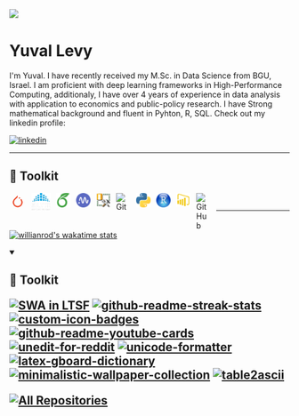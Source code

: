 <img src="https://media.giphy.com/media/v1.Y2lkPTc5MGI3NjExN2UwOGp3cDVrb3U4OWNrNXoxbm5sYXg1cjdsNG9saDhhZnl5YWRlbSZlcD12MV9pbnRlcm5hbF9naWZfYnlfaWQmY3Q9Zw/3ornk57KwDXf81rjWM/giphy.gif" width="256" />

# Yuval Levy
I'm Yuval. I have recently received my M.Sc. in Data Science from BGU, Israel. I am proficient with deep learning frameworks in High-Performance Computing, additionaly, I have over 4 years of experience in data analysis with application to economics and public-policy research.
I have Strong mathematical background and fluent in Pyhton, R, SQL. Check out my linkedin profile: 

[<img src='https://cdn.jsdelivr.net/npm/simple-icons@3.0.1/icons/linkedin.svg' alt='linkedin' height='40'>](https://www.linkedin.com/in/yuval-levy-b6a276114/) 

---
## 🧰 Toolkit

<img align="left" alt="Pytorch" width="30px" src="https://github.com/Y-Levy/Y-Levy/blob/main/clipart4769276.png" style="padding-right:10px;" />
<img align="left" alt="SLURM" width="34px" src="https://github.com/Y-Levy/Y-Levy/blob/main/images-removebg-preview.png" style="padding-right:10px;" />
<img align="left" alt="Overleaf" width="26px" src="https://github.com/Y-Levy/Y-Levy/blob/main/overleaf-seeklogo.svg" style="padding-right:10px;" />
<img align="left" alt="neptune" width="26px" src="https://github.com/Y-Levy/Y-Levy/blob/main/2a702a8e2fb85465745d3097c4f5ad26.png" style="padding-right:10px;" />
<img align="left" alt="SQL" width="26px" src="https://github.com/Y-Levy/Y-Levy/blob/main/sql.png" style="padding-right:10px;" />
<img align="left" alt="Git" width="26px" src="https://cdn.jsdelivr.net/gh/devicons/devicon/icons/git/git-original.svg" style="padding-right:10px;" />
<img align="left" alt="Python" width="26px" src="https://github.com/Y-Levy/Y-Levy/blob/main/python.png" style="padding-right:10px;" />
<img align="left" alt="R" width="26px" src="https://github.com/Y-Levy/Y-Levy/blob/main/rstudio.png" style="padding-right:10px;" />
<img align="left" alt="PowerBI" width="26px" src="https://github.com/Y-Levy/Y-Levy/blob/main/klipartz.com.png" style="padding-right:10px;" />
<img align="left" alt="GitHub" width="26px" src="https://user-images.githubusercontent.com/3369400/139447912-e0f43f33-6d9f-45f8-be46-2df5bbc91289.png" style="padding-right:10px;" />
<br />

--- 
[![willianrod's wakatime stats](https://github-readme-stats.vercel.app/api/wakatime?username=willianrod)](https://github.com/anuraghazra/github-readme-stats)
<details open> 
  <summary><h2>🧰 Toolkit

  <!-- Repo info cards - https://github.com/anuraghazra/github-readme-stats -->
  <!-- Small repo cards (fork) - https://github.com/DenverCoder1/github-readme-stats -->
  <p align="left">
    <a href="https://github.com/Y-Levy/SWA-in-LTSF"><img width="278" src="https://denvercoder1-github-readme-stats.vercel.app/api/pin/?username=DenverCoder1&repo=readme-typing-svg&theme=react&bg_color=1F222E&title_color=F85D7F&hide_border=true&icon_color=F8D866&show_icons=false" alt="SWA in LTSF"></a>
    <a href="https://github.com/DenverCoder1/github-readme-streak-stats"><img width="278" src="https://denvercoder1-github-readme-stats.vercel.app/api/pin/?username=DenverCoder1&repo=github-readme-streak-stats&theme=react&bg_color=1F222E&title_color=F85D7F&hide_border=true&icon_color=F8D866&show_icons=false" alt="github-readme-streak-stats"></a>
    <a href="https://github.com/DenverCoder1/custom-icon-badges"><img width="278" src="https://denvercoder1-github-readme-stats.vercel.app/api/pin?username=DenverCoder1&repo=custom-icon-badges&theme=react&bg_color=1F222E&title_color=F85D7F&hide_border=true&icon_color=F8D866&show_icons=false" alt="custom-icon-badges"></a>
    <a href="https://github.com/DenverCoder1/github-readme-youtube-cards"><img width="278" src="https://denvercoder1-github-readme-stats.vercel.app/api/pin/?username=DenverCoder1&repo=github-readme-youtube-cards&theme=react&bg_color=1F222E&title_color=F85D7F&hide_border=true&icon_color=F8D866&show_icons=false" alt="github-readme-youtube-cards"></a>
    <a href="https://github.com/DenverCoder1/unedit-for-reddit"><img width="278" src="https://denvercoder1-github-readme-stats.vercel.app/api/pin/?username=DenverCoder1&repo=unedit-for-reddit&theme=react&bg_color=1F222E&title_color=F85D7F&hide_border=true&icon_color=F8D866&show_icons=false" alt="unedit-for-reddit"></a>
    <a href="https://github.com/DenverCoder1/unicode-formatter"><img width="278" src="https://denvercoder1-github-readme-stats.vercel.app/api/pin/?username=DenverCoder1&repo=unicode-formatter&theme=react&bg_color=1F222E&title_color=F85D7F&hide_border=true&icon_color=F8D866&show_icons=false" alt="unicode-formatter"></a>
    <a href="https://github.com/DenverCoder1/latex-gboard-dictionary"><img width="278" src="https://denvercoder1-github-readme-stats.vercel.app/api/pin/?username=DenverCoder1&repo=latex-gboard-dictionary&theme=react&bg_color=1F222E&title_color=F85D7F&hide_border=true&icon_color=F8D866&show_icons=false&show_description=false" alt="latex-gboard-dictionary"></a>
    <a href="https://github.com/DenverCoder1/minimalistic-wallpaper-collection"><img width="278" src="https://denvercoder1-github-readme-stats.vercel.app/api/pin/?username=DenverCoder1&repo=minimalistic-wallpaper&theme=react&bg_color=1F222E&title_color=F85D7F&hide_border=true&icon_color=F8D866&show_icons=false&show_description=false" alt="minimalistic-wallpaper-collection"></a>
    <a href="https://github.com/DenverCoder1/table2ascii"><img width="278" src="https://denvercoder1-github-readme-stats.vercel.app/api/pin/?username=DenverCoder1&repo=table2ascii&theme=react&bg_color=1F222E&title_color=F85D7F&hide_border=true&icon_color=F8D866&show_icons=false&show_description=false" alt="table2ascii"></a>
  </p>

  <a href="https://github.com/DenverCoder1?tab=repositories&sort=stargazers"><img alt="All Repositories" title="All Repositories" src="https://custom-icon-badges.demolab.com/badge/-Click%20Here%20For%20All%20My%20Repos-1F222E?style=for-the-badge&logoColor=white&logo=repo"/></a>
</details>
